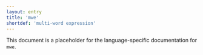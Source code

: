 ```yaml
---
layout: entry
title: 'mwe'
shortdef: 'multi-word expression'
---
```


This document is a placeholder for the language-specific documentation
for `mwe`.
